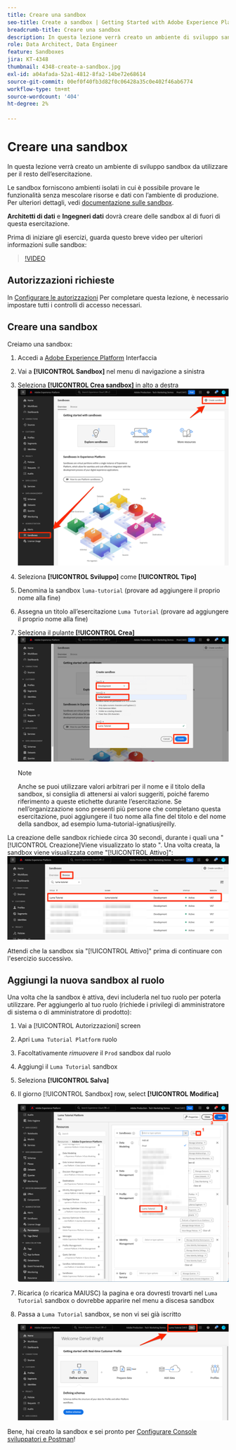 ```yaml
---
title: Creare una sandbox
seo-title: Create a sandbox | Getting Started with Adobe Experience Platform for Data Architects and Data Engineers
breadcrumb-title: Creare una sandbox
description: In questa lezione verrà creato un ambiente di sviluppo sandbox da utilizzare per il resto dell’esercitazione.
role: Data Architect, Data Engineer
feature: Sandboxes
jira: KT-4348
thumbnail: 4348-create-a-sandbox.jpg
exl-id: a04afada-52a1-4812-8fa2-14be72e68614
source-git-commit: 00ef0f40fb3d82f0c06428a35c0e402f46ab6774
workflow-type: tm+mt
source-wordcount: '404'
ht-degree: 2%

---
```


# Creare una sandbox

<!--25min-->

In questa lezione verrà creato un ambiente di sviluppo sandbox da utilizzare per il resto dell’esercitazione.

Le sandbox forniscono ambienti isolati in cui è possibile provare le funzionalità senza mescolare risorse e dati con l’ambiente di produzione. Per ulteriori dettagli, vedi [documentazione sulle sandbox](https://experienceleague.adobe.com/docs/experience-platform/sandbox/home.html?lang=it).

**Architetti di dati** e **Ingegneri dati** dovrà creare delle sandbox al di fuori di questa esercitazione.

Prima di iniziare gli esercizi, guarda questo breve video per ulteriori informazioni sulle sandbox:
>[!VIDEO](https://video.tv.adobe.com/v/29838/?learn=on)

## Autorizzazioni richieste

In [Configurare le autorizzazioni](configure-permissions.md) Per completare questa lezione, è necessario impostare tutti i controlli di accesso necessari.

<!--
* Permission items **[!UICONTROL Sandbox Administration]** > **[!UICONTROL View Sandboxes]** and **[!UICONTROL Manage Sandboxes]**
* Permission item **[!UICONTROL Sandboxes]** > **[!UICONTROL Prod]**
* User-role access to the `Luma Tutorial Platform` product profile
* Admin-level access to the `Luma Tutorial Platform` product profile
-->

## Creare una sandbox

Creiamo una sandbox:

1. Accedi a [Adobe Experience Platform](https://experience.adobe.com/platform) Interfaccia
1. Vai a **[!UICONTROL Sandbox]** nel menu di navigazione a sinistra
1. Seleziona **[!UICONTROL Crea sandbox]** in alto a destra
   ![Seleziona Crea sandbox](assets/sandbox-createSandbox.png)

1. Seleziona **[!UICONTROL Sviluppo]** come **[!UICONTROL Tipo]**
1. Denomina la sandbox `luma-tutorial` (provare ad aggiungere il proprio nome alla fine)
1. Assegna un titolo all’esercitazione `Luma Tutorial` (provare ad aggiungere il proprio nome alla fine)
1. Seleziona il pulante **[!UICONTROL Crea]**
   ![Creare la sandbox](assets/sandbox-nameSandbox.png)
   >[!NOTE]
   >
   >Anche se puoi utilizzare valori arbitrari per il nome e il titolo della sandbox, si consiglia di attenersi ai valori suggeriti, poiché faremo riferimento a queste etichette durante l’esercitazione. Se nell’organizzazione sono presenti più persone che completano questa esercitazione, puoi aggiungere il tuo nome alla fine del titolo e del nome della sandbox, ad esempio luma-tutorial-ignatiusjreilly.

La creazione delle sandbox richiede circa 30 secondi, durante i quali una &quot;[!UICONTROL Creazione]Viene visualizzato lo stato &quot;. Una volta creata, la sandbox viene visualizzata come &quot;[!UICONTROL Attivo]&quot;:
![Stato attivo](assets/sandbox-active.png)

Attendi che la sandbox sia &quot;[!UICONTROL Attivo]&quot; prima di continuare con l&#39;esercizio successivo.

## Aggiungi la nuova sandbox al ruolo

Una volta che la sandbox è attiva, devi includerla nel tuo ruolo per poterla utilizzare. Per aggiungerlo al tuo ruolo (richiede i privilegi di amministratore di sistema o di amministratore di prodotto):

1. Vai a [!UICONTROL Autorizzazioni] screen
1. Apri `Luma Tutorial Platform` ruolo
1. Facoltativamente _rimuovere_ il `Prod` sandbox dal ruolo
1. Aggiungi il `Luma Tutorial` sandbox
1. Seleziona **[!UICONTROL Salva]**
1. Il giorno [!UICONTROL Sandbox] row, select **[!UICONTROL Modifica]**

   ![Aggiungi l’esercitazione Luma](assets/sandbox-addLumaTutorial.png)

1. Ricarica (o ricarica MAIUSC) la pagina e ora dovresti trovarti nel `Luma Tutorial` sandbox o dovrebbe apparire nel menu a discesa sandbox
1. Passa a `Luma Tutorial` sandbox, se non vi sei già iscritto

   ![Conferma Sandbox](assets/sandbox-confirmDropdown.png)

Bene, hai creato la sandbox e sei pronto per [Configurare Console sviluppatori e Postman](set-up-developer-console-and-postman.md)!
